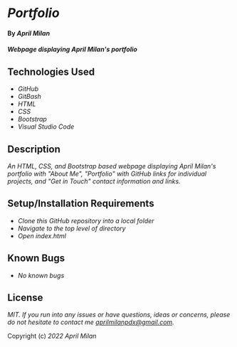 # _Portfolio_

#### By _**April Milan**_

#### _Webpage displaying April Milan's portfolio_

## Technologies Used

* _GitHub_
* _GitBash_
* _HTML_
* _CSS_
* _Bootstrap_
* _Visual Studio Code_

## Description
_An HTML, CSS, and Bootstrap based webpage displaying April Milan's portfolio with "About Me", "Portfolio" with GitHub links for individual projects, and "Get in Touch" contact information and links._

## Setup/Installation Requirements

* _Clone this GitHub repository into a local folder_
* _Navigate to the top level of directory_
* _Open index.html_

## Known Bugs

* _No known bugs_

## License

_MIT._
_If you run into any issues or have questions, ideas or concerns, please do not hesitate to contact me aprilmilanpdx@gmail.com._

Copyright (c) _2022_ _April Milan_